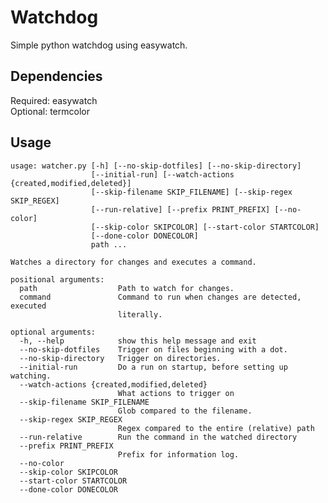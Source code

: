 # Watchdog
Simple python watchdog using easywatch.

## Dependencies
Required: easywatch<br />
Optional: termcolor

## Usage
    usage: watcher.py [-h] [--no-skip-dotfiles] [--no-skip-directory]
                      [--initial-run] [--watch-actions {created,modified,deleted}]
                      [--skip-filename SKIP_FILENAME] [--skip-regex SKIP_REGEX]
                      [--run-relative] [--prefix PRINT_PREFIX] [--no-color]
                      [--skip-color SKIPCOLOR] [--start-color STARTCOLOR]
                      [--done-color DONECOLOR]
                      path ...
    
    Watches a directory for changes and executes a command.
    
    positional arguments:
      path                  Path to watch for changes.
      command               Command to run when changes are detected, executed
                            literally.
    
    optional arguments:
      -h, --help            show this help message and exit
      --no-skip-dotfiles    Trigger on files beginning with a dot.
      --no-skip-directory   Trigger on directories.
      --initial-run         Do a run on startup, before setting up watching.
      --watch-actions {created,modified,deleted}
                            What actions to trigger on
      --skip-filename SKIP_FILENAME
                            Glob compared to the filename.
      --skip-regex SKIP_REGEX
                            Regex compared to the entire (relative) path
      --run-relative        Run the command in the watched directory
      --prefix PRINT_PREFIX
                            Prefix for information log.
      --no-color
      --skip-color SKIPCOLOR
      --start-color STARTCOLOR
      --done-color DONECOLOR
